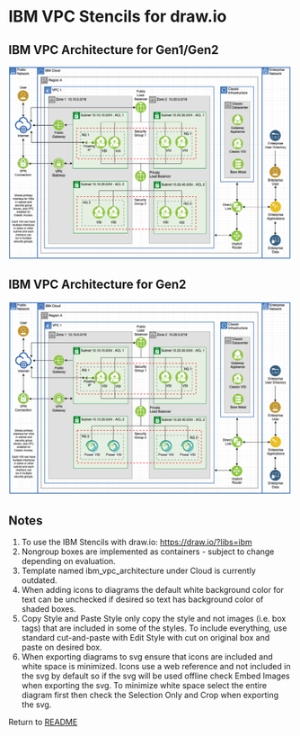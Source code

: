 # IBM VPC Stencils for draw.io

## IBM VPC Architecture for Gen1/Gen2
![VPCArchitecture](/images/ibm_vpc_architecture_drawio.png)

## IBM VPC Architecture for Gen2
![VPCArchitecture](/images/ibm_vpc_architecture_gen2_drawio.png)

## Notes

1. To use the IBM Stencils with draw.io:  https://draw.io/?libs=ibm
2. Nongroup boxes are implemented as containers - subject to change depending on evaluation.
3. Template named ibm_vpc_architecture under Cloud is currently outdated.
4. When adding icons to diagrams the default white background color for text can be unchecked if desired so text has background color of shaded boxes.
4. Copy Style and Paste Style only copy the style and not images (i.e. box tags) that are included in some of the styles.  To include everything, use standard cut-and-paste with Edit Style with cut on original box and paste on desired box.
5. When exporting diagrams to svg ensure that icons are included and white space is minimized.  Icons use a web reference and not included in the svg by default so if the svg will be used offline check Embed Images when exporting the svg.  To minimize white space select the entire diagram first then check the Selection Only and Crop when exporting the svg.

Return to [README](/README.md)
